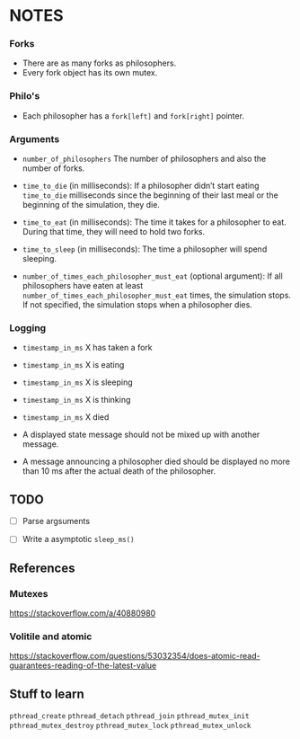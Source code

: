 # NOTES


### Forks

* There are as many forks as philosophers.
* Every fork object has its own mutex.

### Philo's

* Each philosopher has a `fork[left]` and `fork[right]` pointer.

### Arguments
* `number_of_philosophers` The number of philosophers and also the number of forks.

* `time_to_die` (in milliseconds): If a philosopher didn’t start eating
  `time_to_die` milliseconds since the beginning of their last meal or the
  beginning of the simulation, they die.

* `time_to_eat` (in milliseconds): The time it takes for a philosopher to eat.
  During that time, they will need to hold two forks.

* `time_to_sleep` (in milliseconds): The time a philosopher will spend sleeping.

* `number_of_times_each_philosopher_must_eat` (optional argument): If all
  philosophers have eaten at least `number_of_times_each_philosopher_must_eat`
  times, the simulation stops. If not specified, the simulation stops when a
  philosopher dies.

### Logging
* `timestamp_in_ms` X has taken a fork
* `timestamp_in_ms` X is eating
* `timestamp_in_ms` X is sleeping
* `timestamp_in_ms` X is thinking
* `timestamp_in_ms` X died

* A displayed state message should not be mixed up with another message.

* A message announcing a philosopher died should be displayed no more than 10
  ms after the actual death of the philosopher.

## TODO
- [ ] Parse argsuments
- [ ] Write a asymptotic `sleep_ms()`




## References

### Mutexes
https://stackoverflow.com/a/40880980


### Volitile and atomic
https://stackoverflow.com/questions/53032354/does-atomic-read-guarantees-reading-of-the-latest-value

## Stuff to learn

`pthread_create`
`pthread_detach`
`pthread_join`
`pthread_mutex_init`
`pthread_mutex_destroy`
`pthread_mutex_lock`
`pthread_mutex_unlock`
